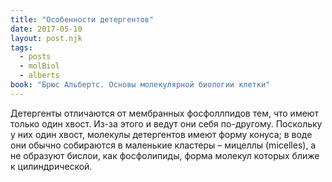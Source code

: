 ```yaml
---
title: "Особенности детергентов"
date: 2017-05-10
layout: post.njk
tags:
  - posts
  - molBiol
  - alberts
book: "Брюс Альбертс. Основы молекулярной биологии клетки"
---
```


Детергенты отличаются от мембранных фосфоллпидов тем, что имеют только один хвост. Из-за этого и ведут они себя по-другому. Поскольку у них один хвост, молекулы детергентов имеют форму конуса; в воде они обычно собираются в маленькие кластеры – мицеллы (micelles), а не образуют бислои, как фосфолипиды, форма молекул которых ближе к цилиндрической.
